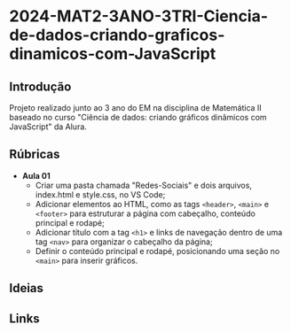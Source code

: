 # 2024-MAT2-3ANO-3TRI-Ciencia-de-dados-criando-graficos-dinamicos-com-JavaScript

## Introdução

Projeto realizado junto ao 3 ano do EM na disciplina de Matemática II baseado no curso "Ciência de dados: criando gráficos dinâmicos com JavaScript" da Alura.

## Rúbricas

* **Aula 01**
  * Criar uma pasta chamada "Redes-Sociais" e dois arquivos, index.html e style.css, no VS Code;
  * Adicionar elementos ao HTML, como as tags `<header>`, `<main>` e `<footer>` para estruturar a página com cabeçalho, conteúdo principal e rodapé;
  * Adicionar título com a tag `<h1>` e links de navegação dentro de uma tag `<nav>` para organizar o cabeçalho da página;
  * Definir o conteúdo principal e rodapé, posicionando uma seção no `<main>` para inserir gráficos.


## Ideias

## Links